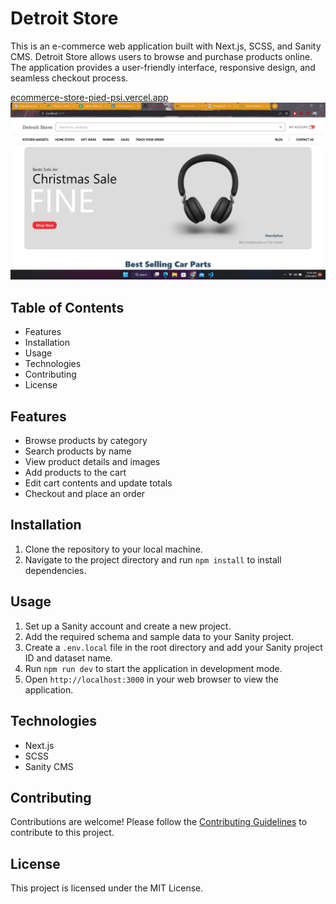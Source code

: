 # Detroit Store

This is an e-commerce web application built with Next.js, SCSS, and Sanity CMS. Detroit Store allows users to browse and purchase products online. The application provides a user-friendly interface, responsive design, and seamless checkout process.

[ecommerce-store-pied-psi.vercel.app](ecommerce-store-pied-psi.vercel.app)
![Screenshot of Ulta Beauty](Screenshot.png)
## Table of Contents

- Features
- Installation
- Usage
- Technologies
- Contributing
- License

## Features

- Browse products by category
- Search products by name
- View product details and images
- Add products to the cart
- Edit cart contents and update totals
- Checkout and place an order

## Installation

1. Clone the repository to your local machine.
2. Navigate to the project directory and run `npm install` to install dependencies.

## Usage

1. Set up a Sanity account and create a new project.
2. Add the required schema and sample data to your Sanity project.
3. Create a `.env.local` file in the root directory and add your Sanity project ID and dataset name.
4. Run `npm run dev` to start the application in development mode.
5. Open `http://localhost:3000` in your web browser to view the application.

## Technologies

- Next.js
- SCSS
- Sanity CMS

## Contributing

Contributions are welcome! Please follow the [Contributing Guidelines](CONTRIBUTING.md) to contribute to this project.

## License

This project is licensed under the MIT License.
